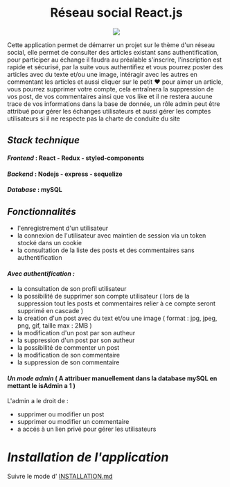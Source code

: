 
<h1 align="center">Réseau social React.js</h1>
<p align="center">
  <img src="https://media2.giphy.com/media/hWWWIcF7W63kO44Ynn/giphy.gif"/>
</p>

Cette application permet de démarrer un projet sur le thème d'un réseau social, elle permet de consulter des articles existant sans authentification, pour participer au échange il faudra au préalable s'inscrire, l'inscription est rapide et sécurisé, par la suite vous authentifiez et vous pourrez poster des articles avec du texte et/ou une image, intéragir avec les autres en commentant les articles et aussi cliquer sur le petit ♥️ pour aimer un article, vous pourrez supprimer votre compte, cela entraînera la suppression de vos post, de vos commentaires ainsi que vos like et il ne restera aucune trace de vos informations dans la base de donnée, un rôle admin peut être attribué pour gérer les échanges utilisateurs et aussi gérer les comptes utilisateurs si il ne respecte pas la charte de conduite du site



## ***Stack technique***

#### ***Frontend*** : React - Redux - styled-components
  
#### ***Backend*** :  Nodejs - express - sequelize
  
#### ***Database*** : mySQL

## ***Fonctionnalités***

- l'enregistrement d'un utilisateur
- la connexion de l'utilisateur avec maintien de session via un token stocké dans un cookie
- la consultation de la liste des posts et des commentaires sans authentification

#### ***Avec authentification :***

- la consultation de son profil utilisateur
- la possibilité de supprimer son compte utilisateur ( lors de la suppression tout les posts et commentaires relier à ce compte seront supprimé en cascade )
- la creation d'un post avec du text et/ou une image ( format : jpg, jpeg, png, gif, taille max : 2MB )
- la modification d'un post par son autheur
- la suppression d'un post par son autheur
- la possibilité de commenter un post
- la modification de son commentaire
- la suppression de son commentaire

#### ***Un mode admin*** ( A attribuer manuellement dans la database mySQL en mettant le isAdmin a 1 )

L'admin a le droit de :
- supprimer ou modifier un post
- supprimer ou modifier un commentaire
- a accés à un lien privé pour gérer les utilisateurs

# ***Installation de l'application***

Suivre le mode d' [INSTALLATION.md](https://github.com/Facodeur/Groupomania-OC-P7/blob/main/INSTALLATION.md)
